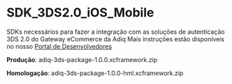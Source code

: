# SDK_3DS2.0_iOS_Mobile

SDKs necessários para fazer a integração com as soluções de autenticação 3DS 2.0 do Gateway eCommerce da Adiq
Mais instruções estão disponíveis no nosso [Portal de Desenvolvedores](https://developers.adiq.io/manual/threeds#-implementao-sdk-ios-)

**Produção**: adiq-3ds-package-1.0.0.xcframework.zip

**Homologação**: adiq-3ds-package-1.0.0-hml.xcframework.zip
